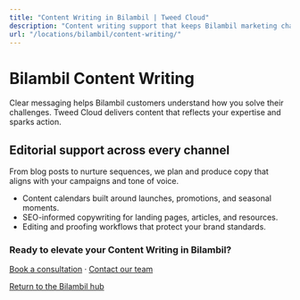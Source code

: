 ```yaml
---
title: "Content Writing in Bilambil | Tweed Cloud"
description: "Content writing support that keeps Bilambil marketing channels fresh."
url: "/locations/bilambil/content-writing/"
---
```


# Bilambil Content Writing

Clear messaging helps Bilambil customers understand how you solve their challenges. Tweed Cloud delivers content that reflects your expertise and sparks action.

## Editorial support across every channel

From blog posts to nurture sequences, we plan and produce copy that aligns with your campaigns and tone of voice.

- Content calendars built around launches, promotions, and seasonal moments.
- SEO-informed copywriting for landing pages, articles, and resources.
- Editing and proofing workflows that protect your brand standards.

### Ready to elevate your Content Writing in Bilambil?

[Book a consultation](/consultation/) · [Contact our team](/contact/)

[Return to the Bilambil hub](/locations/bilambil/)
